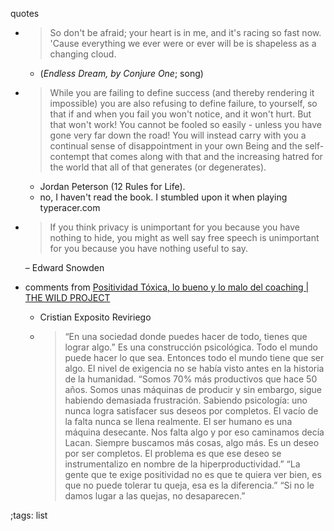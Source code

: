 quotes

- > So don't be afraid; your heart is in me, and it's racing so fast now. 
  > 'Cause everything we ever were or ever will be is shapeless as a changing cloud.

  - (*Endless Dream, by Conjure One*; song)
- > While you are failing to define success (and thereby rendering it 
  > impossible) you are also refusing to define failure, to yourself, so that
  > if and when you fail you won't notice, and it won't hurt. But that won't
  > work! You cannot be fooled so easily - unless you have gone very far down 
  > the road! You will instead carry with you a continual sense of 
  > disappointment in your own Being and the self-contempt that comes along 
  > with that and the increasing hatred for the world that all of that generates
  > (or degenerates).

  -	Jordan Peterson (12 Rules for Life).
  - no, I haven't read the book. I stumbled upon it when playing typeracer.com

- > If you think privacy is unimportant for you because you have nothing to
  > hide, you might as well say free speech is unimportant for you because you
  > have nothing useful to say.

  – Edward Snowden

- comments from [Positividad Tóxica, lo bueno y lo malo del coaching | THE WILD PROJECT](https://www.youtube.com/watch?v=P3RxGaw9buM)
	- Cristian Exposito Reviriego
	- >“En una sociedad donde puedes hacer de todo, tienes que lograr algo.”
	  > Es una construcción psicológica. Todo el mundo puede hacer lo que sea.
	  > Entonces todo el mundo tiene que ser algo.
	  > El nivel de exigencia no se había visto antes en la historia de la humanidad.
	  > “Somos 70% más productivos que hace 50 años. Somos unas máquinas de producir
	  > y sin embargo, sigue habiendo demasiada frustración. Sabiendo psicología:
	  > uno nunca logra satisfacer sus deseos por completos. El vacío de la falta
	  > nunca se llena realmente. El ser humano es una máquina desecante.
	  > Nos falta algo y por eso caminamos decía Lacan. Siempre buscamos más cosas, algo más.
	  > Es un deseo por ser completos.
	  > El problema es que ese deseo se instrumentalizo en nombre de la hiperproductividad.”
	  > “La gente que te exige positividad no es que te quiera ver bien, es que no puede tolerar tu queja, esa es la diferencia.”
	  > “Si no le damos lugar a las quejas, no desaparecen.”


;tags: list
